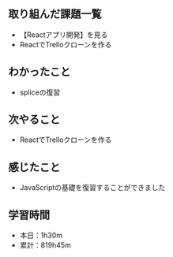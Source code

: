## 取り組んだ課題一覧
- 【Reactアプリ開発】を見る
- ReactでTrelloクローンを作る
## わかったこと
- spliceの復習
## 次やること
- ReactでTrelloクローンを作る
## 感じたこと
- JavaScriptの基礎を復習することができました
## 学習時間
- 本日：1h30m
- 累計：819h45m
